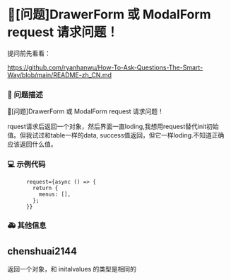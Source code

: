 # 🧐[问题]DrawerForm 或 ModalForm request 请求问题！

提问前先看看：

https://github.com/ryanhanwu/How-To-Ask-Questions-The-Smart-Way/blob/main/README-zh_CN.md

### 🧐 问题描述

🧐[问题]DrawerForm 或 ModalForm request 请求问题！

rquest请求后返回一个对象，然后界面一直loding,我想用request替代init初始值。但我试过和table一样的data, success值返回，但它一样loding.不知道正确应该返回什么值。

### 💻 示例代码

```
      request={async () => {
        return {
          menus: [],
        };
      }}
```

### 🚑 其他信息

<!--
如截图等其他信息可以贴在这里
-->

## chenshuai2144

返回一个对象，和 initalvalues 的类型是相同的
